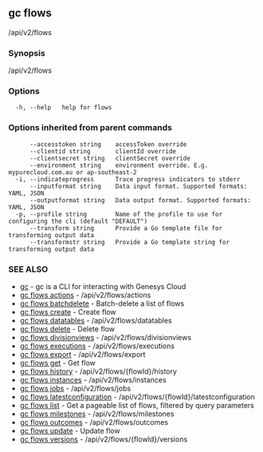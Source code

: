 ## gc flows

/api/v2/flows

### Synopsis

/api/v2/flows

### Options

```
  -h, --help   help for flows
```

### Options inherited from parent commands

```
      --accesstoken string    accessToken override
      --clientid string       clientId override
      --clientsecret string   clientSecret override
      --environment string    environment override. E.g. mypurecloud.com.au or ap-southeast-2
  -i, --indicateprogress      Trace progress indicators to stderr
      --inputformat string    Data input format. Supported formats: YAML, JSON
      --outputformat string   Data output format. Supported formats: YAML, JSON
  -p, --profile string        Name of the profile to use for configuring the cli (default "DEFAULT")
      --transform string      Provide a Go template file for transforming output data
      --transformstr string   Provide a Go template string for transforming output data
```

### SEE ALSO

* [gc](gc.html)	 - gc is a CLI for interacting with Genesys Cloud
* [gc flows actions](gc_flows_actions.html)	 - /api/v2/flows/actions
* [gc flows batchdelete](gc_flows_batchdelete.html)	 - Batch-delete a list of flows
* [gc flows create](gc_flows_create.html)	 - Create flow
* [gc flows datatables](gc_flows_datatables.html)	 - /api/v2/flows/datatables
* [gc flows delete](gc_flows_delete.html)	 - Delete flow
* [gc flows divisionviews](gc_flows_divisionviews.html)	 - /api/v2/flows/divisionviews
* [gc flows executions](gc_flows_executions.html)	 - /api/v2/flows/executions
* [gc flows export](gc_flows_export.html)	 - /api/v2/flows/export
* [gc flows get](gc_flows_get.html)	 - Get flow
* [gc flows history](gc_flows_history.html)	 - /api/v2/flows/{flowId}/history
* [gc flows instances](gc_flows_instances.html)	 - /api/v2/flows/instances
* [gc flows jobs](gc_flows_jobs.html)	 - /api/v2/flows/jobs
* [gc flows latestconfiguration](gc_flows_latestconfiguration.html)	 - /api/v2/flows/{flowId}/latestconfiguration
* [gc flows list](gc_flows_list.html)	 - Get a pageable list of flows, filtered by query parameters
* [gc flows milestones](gc_flows_milestones.html)	 - /api/v2/flows/milestones
* [gc flows outcomes](gc_flows_outcomes.html)	 - /api/v2/flows/outcomes
* [gc flows update](gc_flows_update.html)	 - Update flow
* [gc flows versions](gc_flows_versions.html)	 - /api/v2/flows/{flowId}/versions


